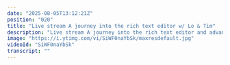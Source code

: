 ```yaml
---
date: "2025-08-05T13:12:21Z"
position: "020"
title: "Live stream A journey into the rich text editor w/ Lo & Tim"
description: "Live stream A journey into the rich text editor and advanced configuration  w/ Lo & Tim"
image: "https://i.ytimg.com/vi/SiWF0naYbSk/maxresdefault.jpg"
videoId: "SiWF0naYbSk"
transcript: ""
---
```


